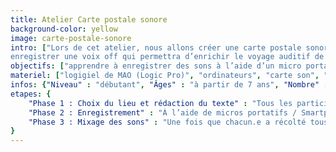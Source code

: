 ```yaml
---
title: Atelier Carte postale sonore
background-color: yellow
image: carte-postale-sonore
intro: ["Lors de cet atelier, nous allons créer une carte postale sonore. C’est en fait un paysage auditif de notre monde, et chaque carte postale sonore peut refléter un univers particulier : un quartier, un parc, un festival, un trajet, etc... Chacun de ces paysages sonores possède des sons propres qui le caractérise : le bruit d’une porte, d’un parquet qui craque, d’une foule... Réaliser une carte postale sonore c’est enregistrer ces sons, et les structurer entre eux, afin de raconter des histoires, donner de la vie à des espaces, des personnages et à des lieux.", "Afin d’accompagner le paysage, les participant.es seront invité.es à
enregistrer une voix off qui permettra d’enrichir le voyage auditif de l’auditeur."]
objectifs: ["apprendre à enregistrer des sons à l’aide d’un micro portatif", "apprendre les bases de fonctionnement d’un logiciel de Musique Assistée par Ordinateur (MAO)", "savoir nettoyer un fichier audio (edit / compression / fx)", "enregistrer sa voix", "structurer une création audio", "s’initier aux bases du podcast"]
materiel: ["logigiel de MAO (Logic Pro)", "ordinateurs", "carte son", "micros", "vidéo-projecteur", "écran", "enceintes de monitoring", "objets divers"]
infos: {"Niveau" : "débutant", "Âges" : "à partir de 7 ans", "Nombre" : "à définir avec la structure", "Durée" : "à définir avec la structure"}
etapes: {
    "Phase 1 : Choix du lieu et rédaction du texte" : "Tous les participant.es vont d’abord choisir le lieu / le trajet / l'événement qu’ils souhaitent représenter au sein de leur paysage sonore. <br> Ensuite, l’idée va être de lister l’ensemble des sons que nous évoque cet endroit: Quels sons nous tiennent à cœur ou nous semblent représentatifs de ce lieu ? Dans quel ordre allons nous les structurer et que souhaitons nous raconter avec ces sons ? <br> Dans un deuxième temps chacun.e pourra rédiger son texte. Qu’est ce que l’on souhaite raconter ici ? avec quel ton ? Pour transmettre quelle émotion ?",
    "Phase 2 : Enregistrement" : "À l’aide de micros portatifs / Smartphones / écouteurs, nous allons nous déplacer dans les différents environnements sélectionnés afin de procéder à la captation sonore. Ensuite nous enregistrerons les textes rédigés lors de la première phase. ",
    "Phase 3 : Mixage des sons" : "Une fois que chacun.e a récolté tous ses sons, nous allons maintenant procéder au mixage des audios. Pour cela nous utiliserons un logiciel de son qui permet de s’initier aux techniques utilisées en studio d’enregistrement, ainsi que de découvrir les effets sonores (delay, reverb, chorus, etc..). Cela permettra d’obtenir des fichiers sons 'propres', prêts pour le montage. <br> Une fois les audios 'nettoyés', nous allons pouvoir procéder à l’assemblage et à la structuration de la pièce audio. C’est le moment ou chacun va donner une forme à son paysage sonore, pour porter au mieux son propos et sa sensibilité."
}
---
```

